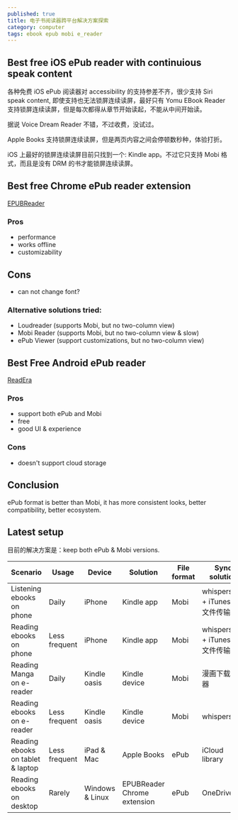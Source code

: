 ```yaml
---
published: true
title: 电子书阅读器跨平台解决方案探索
category: computer
tags: ebook epub mobi e_reader
---
```


## Best free iOS ePub reader with continuious speak content

各种免费 iOS ePub 阅读器对 accessibility 的支持参差不齐，很少支持 Siri speak content, 即使支持也无法锁屏连续读屏，最好只有 Yomu EBook Reader 支持锁屏连续读屏，但是每次都得从章节开始读起，不能从中间开始读。

据说 Voice Dream Reader 不错，不过收费，没试过。

Apple Books 支持锁屏连续读屏，但是两页内容之间会停顿数秒种，体验打折。

iOS 上最好的锁屏连续读屏目前只找到一个: Kindle app。不过它只支持 Mobi 格式，而且是没有 DRM 的书才能锁屏连续读屏。

## Best free Chrome ePub reader extension

[EPUBReader](https://chrome.google.com/webstore/detail/epubreader/jhhclmfgfllimlhabjkgkeebkbiadflb?hl=en)

### Pros

- performance
- works offline
- customizability

## Cons

- can not change font?

### Alternative solutions tried:

- Loudreader (supports Mobi, but no two-column view)
- Mobi Reader (supports Mobi, but no two-column view & slow)
- ePub Viewer (support customizations, but no two-column view)

## Best Free Android ePub reader

[ReadEra](https://play.google.com/store/apps/details?id=org.readera&hl=en_US&gl=US)

### Pros

- support both ePub and Mobi
- free
- good UI & experience

### Cons

- doesn't support cloud storage

## Conclusion

ePub format is better than Mobi, it has more consistent looks, better compatibility, better ecosystem.

## Latest setup

目前的解决方案是：keep both ePub & Mobi versions.

| Scenario                          | Usage         | Device          | Solution                    | File format | Sync solution                   |
| --------------------------------- | ------------- | --------------- | --------------------------- | ----------- | ------------------------------- |
| Listening ebooks on phone         | Daily         | iPhone          | Kindle app                  | Mobi        | whispersync + iTunes 大文件传输 |
| Reading ebooks on phone           | Less frequent | iPhone          | Kindle app                  | Mobi        | whispersync + iTunes 大文件传输 |
| Reading Manga on e-reader         | Daily         | Kindle oasis    | Kindle device               | Mobi        | 漫画下载服务器                  |
| Reading ebooks on e-reader        | Less frequent | Kindle oasis    | Kindle device               | Mobi        | whispersync                     |
| Reading ebooks on tablet & laptop | Less frequent | iPad & Mac      | Apple Books                 | ePub        | iCloud library                  |
| Reading ebooks on desktop         | Rarely        | Windows & Linux | EPUBReader Chrome extension | ePub        | OneDrive                        |
